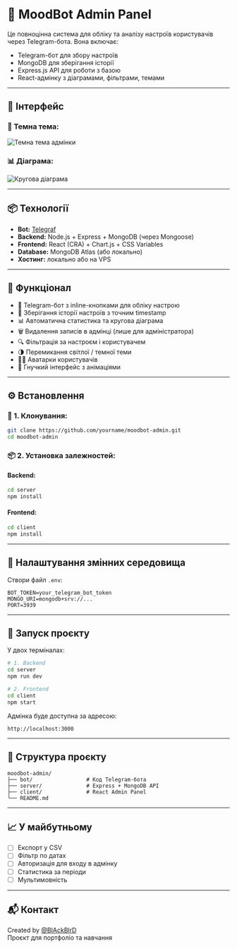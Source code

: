 # 🧠 MoodBot Admin Panel

Це повноцінна система для обліку та аналізу настроїв користувачів через Telegram-бота. Вона включає:

- Telegram-бот для збору настроїв
- MongoDB для зберігання історії
- Express.js API для роботи з базою
- React-адмінку з діаграмами, фільтрами, темами

---

## 📸 Інтерфейс

### 🌙 Темна тема:
![Темна тема адмінки](./screenshots/dark-mode.png)

### 📊 Діаграма:
![Кругова діаграма](./screenshots/pie-chart.png)

---

## 📦 Технології

- **Bot:** [Telegraf](https://telegraf.js.org/)
- **Backend:** Node.js + Express + MongoDB (через Mongoose)
- **Frontend:** React (CRA) + Chart.js + CSS Variables
- **Database:** MongoDB Atlas (або локально)
- **Хостинг:** локально або на VPS

---

## 🚀 Функціонал

- 🤖 Telegram-бот з inline-кнопками для обліку настрою
- 📅 Зберігання історії настроїв з точним timestamp
- 📊 Автоматична статистика та кругова діаграма
- 🗑️ Видалення записів в адмінці (лише для адміністратора)
- 🔍 Фільтрація за настроєм і користувачем
- 🌗 Перемикання світлої / темної теми
- 🧑‍🎨 Аватарки користувачів
- 🧠 Гнучкий інтерфейс з анімаціями

---

## ⚙️ Встановлення

### 🔧 1. Клонування:

```bash
git clone https://github.com/yourname/moodbot-admin.git
cd moodbot-admin
```

### 📦 2. Установка залежностей:

#### Backend:
```bash
cd server
npm install
```

#### Frontend:
```bash
cd client
npm install
```

---

## 🔐 Налаштування змінних середовища

Створи файл `.env`:

```
BOT_TOKEN=your_telegram_bot_token
MONGO_URI=mongodb+srv://...
PORT=3939
```

---

## 🧪 Запуск проєкту

У двох терміналах:

```bash
# 1. Backend
cd server
npm run dev

# 2. Frontend
cd client
npm start
```

Адмінка буде доступна за адресою:
```
http://localhost:3000
```

---

## 📂 Структура проєкту

```
moodbot-admin/
├── bot/                 # Код Telegram-бота
├── server/              # Express + MongoDB API
├── client/              # React Admin Panel
└── README.md
```

---

## 📈 У майбутньому

- [ ] Експорт у CSV
- [ ] Фільтр по датах
- [ ] Авторизація для входу в адмінку
- [ ] Статистика за періоди
- [ ] Мультимовність

---

## 📬 Контакт

Created by [@BIAckBlrD](https://t.me/BIAckBlrD)  
Проєкт для портфоліо та навчання